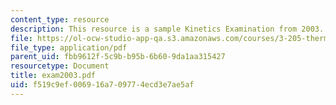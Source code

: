 ```yaml
---
content_type: resource
description: This resource is a sample Kinetics Examination from 2003.
file: https://ol-ocw-studio-app-qa.s3.amazonaws.com/courses/3-205-thermodynamics-and-kinetics-of-materials-fall-2006/f519c9ef006916a709774ecd3e7ae5af_exam2003.pdf
file_type: application/pdf
parent_uid: fbb9612f-5c9b-b95b-6b60-9da1aa315427
resourcetype: Document
title: exam2003.pdf
uid: f519c9ef-0069-16a7-0977-4ecd3e7ae5af
---
```

